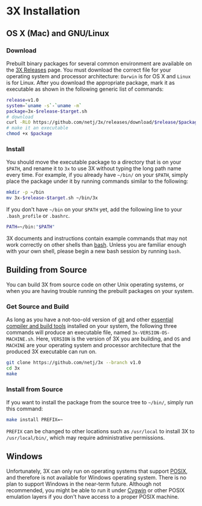 # <i class="icon-beaker"></i> 3X Installation

## OS X (Mac) and GNU/Linux

### Download
Prebuilt binary packages for several common environment are available on the
[3X Releases][] page.  You must download the correct file for your operating
system and processor architecture: `Darwin` is for OS X and `Linux` is for
Linux.  After you download the appropriate package, mark it as executable as
shown in the following generic list of commands:

```bash
release=v1.0
system=`uname -s`-`uname -m`
package=3x-$release-$target.sh
# download
curl -RLO https://github.com/netj/3x/releases/download/$release/$package
# make it an executable
chmod +x $package
```

### Install

You should move the executable package to a directory that is on your `$PATH`,
and rename it to `3x` to use 3X without typing the long path name every time.
For example, if you already have `~/bin/` on your `$PATH`, simply place the
package under it by running commands similar to the following:

```bash
mkdir -p ~/bin
mv 3x-$release-$target.sh ~/bin/3x
```

If you don't have `~/bin` on your `$PATH` yet, add the following line to your
`.bash_profile` or `.bashrc`.

```bash
PATH=~/bin:"$PATH"
```

3X documents and instructions contain example commands that may not work
correctly on other shells than [bash][].  Unless you are familiar enough with your
own shell, please begin a new bash session by running `bash`.



## Building from Source

You can build 3X from source code on other Unix operating systems, or when you
are having trouble running the prebuilt packages on your system.

### Get Source and Build

As long as you have a not-too-old version of [git][] and other [essential
compiler and build tools][build-essential] installed on your system, the
following three commands will produce an executable file, named
`3x-VERSION-OS-MACHINE.sh`.  Here, `VERSION` is the version of 3X you are
building, and `OS` and `MACHINE` are your operating system and processor
architecture that the produced 3X executable can run on.

```bash
git clone https://github.com/netj/3x --branch v1.0
cd 3x
make
```

### Install from Source

If you want to install the package from the source tree to `~/bin/`, simply run
this command:

```bash
make install PREFIX=~
```

`PREFIX` can be changed to other locations such as `/usr/local` to install 3X
to `/usr/local/bin/`, which may require administrative permissions.



## Windows

Unfortunately, 3X can only run on operating systems that support [POSIX][], and
therefore is not available for Windows operating system.  There is no plan to
support Windows in the near-term future.  Although not recommended, you might
be able to run it under [Cygwin][] or other POSIX emulation layers if you don't
have access to a proper POSIX machine.



[3X Releases]: https://github.com/netj/3x/releases

[Bash]: https://en.wikipedia.org/wiki/Bash_(Unix_shell)

[Git]: http://git-scm.com
[build-essential]: http://superuser.com/a/352002/45702
[POSIX]: https://en.wikipedia.org/wiki/POSIX
[cygwin]: http://cygwin.com

<link rel="stylesheet" type="text/css" href="http://netdna.bootstrapcdn.com/font-awesome/3.0.2/css/font-awesome.css">
